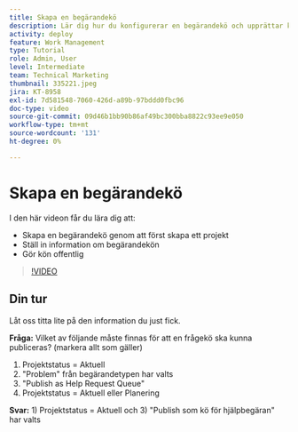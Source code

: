 ```yaml
---
title: Skapa en begärandekö
description: Lär dig hur du konfigurerar en begärandekö och upprättar köinformation i  [!DNL  Workfront]. Följ de här stegen för att hjälpa organisationen att hantera arbetsbelastningen.
activity: deploy
feature: Work Management
type: Tutorial
role: Admin, User
level: Intermediate
team: Technical Marketing
thumbnail: 335221.jpeg
jira: KT-8958
exl-id: 7d581548-7060-426d-a89b-97bddd0fbc96
doc-type: video
source-git-commit: 09d46b1bb90b86af49bc300bba8822c93ee9e050
workflow-type: tm+mt
source-wordcount: '131'
ht-degree: 0%

---
```


# Skapa en begärandekö

I den här videon får du lära dig att:

* Skapa en begärandekö genom att först skapa ett projekt
* Ställ in information om begärandekön
* Gör kön offentlig

>[!VIDEO](https://video.tv.adobe.com/v/335221/?quality=12&learn=on)

## Din tur

Låt oss titta lite på den information du just fick.

**Fråga:** Vilket av följande måste finnas för att en frågekö ska kunna publiceras? (markera allt som gäller)

1. Projektstatus = Aktuell
1. &quot;Problem&quot; från begärandetypen har valts
1. &quot;Publish as Help Request Queue&quot;
1. Projektstatus = Aktuell eller Planering

**Svar:** 1) Projektstatus = Aktuell och 3) &quot;Publish som kö för hjälpbegäran&quot; har valts

